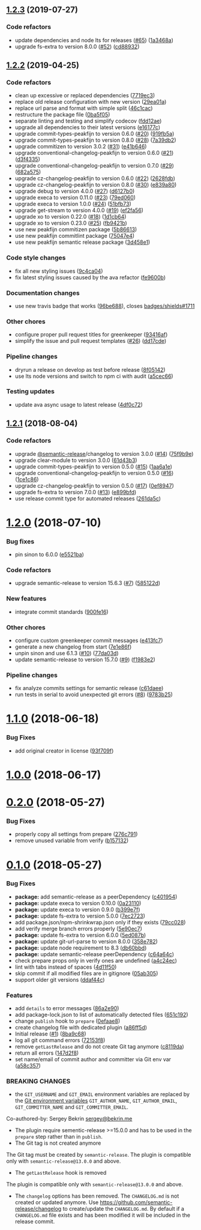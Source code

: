 ## [1.2.3](https://github.com/bycedric/semantic-release-git-branches/compare/1.2.2...1.2.3) (2019-07-27)


### Code refactors

* update dependencies and node lts for releases ([#65](https://github.com/bycedric/semantic-release-git-branches/issues/65)) ([1a3468a](https://github.com/bycedric/semantic-release-git-branches/commit/1a3468a))
* upgrade fs-extra to version 8.0.0 ([#52](https://github.com/bycedric/semantic-release-git-branches/issues/52)) ([cd88932](https://github.com/bycedric/semantic-release-git-branches/commit/cd88932))

## [1.2.2](https://github.com/bycedric/semantic-release-git-branches/compare/1.2.1...1.2.2) (2019-04-25)


### Code refactors

* clean up excessive or replaced dependencies ([7719ec3](https://github.com/bycedric/semantic-release-git-branches/commit/7719ec3))
* replace old release configuration with new version ([29ea01a](https://github.com/bycedric/semantic-release-git-branches/commit/29ea01a))
* replace url parse and format with simple split ([46c1cac](https://github.com/bycedric/semantic-release-git-branches/commit/46c1cac))
* restructure the package file ([0ba5f05](https://github.com/bycedric/semantic-release-git-branches/commit/0ba5f05))
* separate linting and testing and simplify codecov ([fdd12ae](https://github.com/bycedric/semantic-release-git-branches/commit/fdd12ae))
* upgrade all dependencies to their latest versions ([e16177c](https://github.com/bycedric/semantic-release-git-branches/commit/e16177c))
* upgrade commit-types-peakfijn to version 0.6.0 ([#20](https://github.com/bycedric/semantic-release-git-branches/issues/20)) ([919fb5a](https://github.com/bycedric/semantic-release-git-branches/commit/919fb5a))
* upgrade commit-types-peakfijn to version 0.8.0 ([#28](https://github.com/bycedric/semantic-release-git-branches/issues/28)) ([7a39db2](https://github.com/bycedric/semantic-release-git-branches/commit/7a39db2))
* upgrade commitizen to version 3.0.2 ([#31](https://github.com/bycedric/semantic-release-git-branches/issues/31)) ([e41b646](https://github.com/bycedric/semantic-release-git-branches/commit/e41b646))
* upgrade conventional-changelog-peakfijn to version 0.6.0 ([#21](https://github.com/bycedric/semantic-release-git-branches/issues/21)) ([d3f4335](https://github.com/bycedric/semantic-release-git-branches/commit/d3f4335))
* upgrade conventional-changelog-peakfijn to version 0.7.0 ([#29](https://github.com/bycedric/semantic-release-git-branches/issues/29)) ([682a575](https://github.com/bycedric/semantic-release-git-branches/commit/682a575))
* upgrade cz-changelog-peakfijn to version 0.6.0 ([#22](https://github.com/bycedric/semantic-release-git-branches/issues/22)) ([2628fdb](https://github.com/bycedric/semantic-release-git-branches/commit/2628fdb))
* upgrade cz-changelog-peakfijn to version 0.8.0 ([#30](https://github.com/bycedric/semantic-release-git-branches/issues/30)) ([e839a80](https://github.com/bycedric/semantic-release-git-branches/commit/e839a80))
* upgrade debug to version 4.0.0 ([#27](https://github.com/bycedric/semantic-release-git-branches/issues/27)) ([d6127b0](https://github.com/bycedric/semantic-release-git-branches/commit/d6127b0))
* upgrade execa to version 0.11.0 ([#23](https://github.com/bycedric/semantic-release-git-branches/issues/23)) ([79ed060](https://github.com/bycedric/semantic-release-git-branches/commit/79ed060))
* upgrade execa to version 1.0.0 ([#24](https://github.com/bycedric/semantic-release-git-branches/issues/24)) ([51bfb73](https://github.com/bycedric/semantic-release-git-branches/commit/51bfb73))
* upgrade get-stream to version 4.0.0 ([#19](https://github.com/bycedric/semantic-release-git-branches/issues/19)) ([ef2fa56](https://github.com/bycedric/semantic-release-git-branches/commit/ef2fa56))
* upgrade xo to version 0.22.0 ([#18](https://github.com/bycedric/semantic-release-git-branches/issues/18)) ([1d1cb64](https://github.com/bycedric/semantic-release-git-branches/commit/1d1cb64))
* upgrade xo to version 0.23.0 ([#25](https://github.com/bycedric/semantic-release-git-branches/issues/25)) ([fb9421b](https://github.com/bycedric/semantic-release-git-branches/commit/fb9421b))
* use new peakfijn commitizen package ([5b86613](https://github.com/bycedric/semantic-release-git-branches/commit/5b86613))
* use new peakfijn commitlint package ([75047e4](https://github.com/bycedric/semantic-release-git-branches/commit/75047e4))
* use new peakfijn semantic release package ([3d458e1](https://github.com/bycedric/semantic-release-git-branches/commit/3d458e1))


### Code style changes

* fix all new styling issues ([9c4ca04](https://github.com/bycedric/semantic-release-git-branches/commit/9c4ca04))
* fix latest styling issues caused by the ava refactor ([fe9600b](https://github.com/bycedric/semantic-release-git-branches/commit/fe9600b))


### Documentation changes

* use new travis badge that works ([96be688](https://github.com/bycedric/semantic-release-git-branches/commit/96be688)), closes [badges/shields#1711](https://github.com/badges/shields/issues/1711)


### Other chores

* configure proper pull request titles for greenkeeper ([93416af](https://github.com/bycedric/semantic-release-git-branches/commit/93416af))
* simplify the issue and pull request templates ([#26](https://github.com/bycedric/semantic-release-git-branches/issues/26)) ([dd17cde](https://github.com/bycedric/semantic-release-git-branches/commit/dd17cde))


### Pipeline changes

* dryrun a release on develop as test before release ([8f05142](https://github.com/bycedric/semantic-release-git-branches/commit/8f05142))
* use lts node versions and switch to npm ci with audit ([a5cec66](https://github.com/bycedric/semantic-release-git-branches/commit/a5cec66))


### Testing updates

* update ava async usage to latest release ([4df0c72](https://github.com/bycedric/semantic-release-git-branches/commit/4df0c72))

## [1.2.1](https://github.com/bycedric/semantic-release-git-branches/compare/1.2.0...1.2.1) (2018-08-04)


### Code refactors

* upgrade [@semantic-release](https://github.com/semantic-release)/changelog to version 3.0.0 ([#14](https://github.com/bycedric/semantic-release-git-branches/issues/14)) ([75f9b9e](https://github.com/bycedric/semantic-release-git-branches/commit/75f9b9e))
* upgrade clear-module to version 3.0.0 ([61d43b3](https://github.com/bycedric/semantic-release-git-branches/commit/61d43b3))
* upgrade commit-types-peakfijn to version 0.5.0 ([#15](https://github.com/bycedric/semantic-release-git-branches/issues/15)) ([1aa6a1e](https://github.com/bycedric/semantic-release-git-branches/commit/1aa6a1e))
* upgrade conventional-changelog-peakfijn to version 0.5.0 ([#16](https://github.com/bycedric/semantic-release-git-branches/issues/16)) ([1ce1c86](https://github.com/bycedric/semantic-release-git-branches/commit/1ce1c86))
* upgrade cz-changelog-peakfijn to version 0.5.0 ([#17](https://github.com/bycedric/semantic-release-git-branches/issues/17)) ([0ef8947](https://github.com/bycedric/semantic-release-git-branches/commit/0ef8947))
* upgrade fs-extra to version 7.0.0 ([#13](https://github.com/bycedric/semantic-release-git-branches/issues/13)) ([e899bfd](https://github.com/bycedric/semantic-release-git-branches/commit/e899bfd))
* use release commit type for automated releases ([261da5c](https://github.com/bycedric/semantic-release-git-branches/commit/261da5c))

# [1.2.0](https://github.com/bycedric/semantic-release-git-branches/compare/1.1.0...1.2.0) (2018-07-10)


### Bug fixes

* pin sinon to 6.0.0 ([e5521ba](https://github.com/bycedric/semantic-release-git-branches/commit/e5521ba))


### Code refactors

* upgrade semantic-release to version 15.6.3 ([#7](https://github.com/bycedric/semantic-release-git-branches/issues/7)) ([585122d](https://github.com/bycedric/semantic-release-git-branches/commit/585122d))


### New features

* integrate commit standards ([900fe16](https://github.com/bycedric/semantic-release-git-branches/commit/900fe16))


### Other chores

* configure custom greenkeeper commit messages ([e413fc7](https://github.com/bycedric/semantic-release-git-branches/commit/e413fc7))
* generate a new changelog from start ([7e1e86f](https://github.com/bycedric/semantic-release-git-branches/commit/7e1e86f))
* unpin sinon and use 6.1.3 ([#10](https://github.com/bycedric/semantic-release-git-branches/issues/10)) ([77da03d](https://github.com/bycedric/semantic-release-git-branches/commit/77da03d))
* update semantic-release to version 15.7.0 ([#9](https://github.com/bycedric/semantic-release-git-branches/issues/9)) ([f1983e2](https://github.com/bycedric/semantic-release-git-branches/commit/f1983e2))


### Pipeline changes

* fix analyze commits settings for semantic release ([c61daee](https://github.com/bycedric/semantic-release-git-branches/commit/c61daee))
* run tests in serial to avoid unexpected git errors ([#8](https://github.com/bycedric/semantic-release-git-branches/issues/8)) ([9783b25](https://github.com/bycedric/semantic-release-git-branches/commit/9783b25))

<a name="1.1.0"></a>
# [1.1.0](https://github.com/bycedric/semantic-release-git-branches/compare/1.0.0...1.1.0) (2018-06-18)


### Bug Fixes

* add original creator in license ([93f709f](https://github.com/bycedric/semantic-release-git-branches/commit/93f709f))



<a name="1.0.0"></a>
# [1.0.0](https://github.com/bycedric/semantic-release-git-branches/compare/0.2.0...1.0.0) (2018-06-17)



<a name="0.2.0"></a>
# [0.2.0](https://github.com/bycedric/semantic-release-git-branches/compare/0.1.0...0.2.0) (2018-05-27)


### Bug Fixes

* properly copy all settings from prepare ([276c791](https://github.com/bycedric/semantic-release-git-branches/commit/276c791))
* remove unused variable from verify ([b157132](https://github.com/bycedric/semantic-release-git-branches/commit/b157132))



<a name="0.1.0"></a>
# [0.1.0](https://github.com/bycedric/semantic-release-git-branches/compare/8ba9c68...0.1.0) (2018-05-27)


### Bug Fixes

* **package:** add semantic-release as a peerDependency ([c401954](https://github.com/bycedric/semantic-release-git-branches/commit/c401954))
* **package:** update execa to version 0.10.0 ([0a23110](https://github.com/bycedric/semantic-release-git-branches/commit/0a23110))
* **package:** update execa to version 0.9.0 ([b399e7f](https://github.com/bycedric/semantic-release-git-branches/commit/b399e7f))
* **package:** update fs-extra to version 5.0.0 ([7ec2723](https://github.com/bycedric/semantic-release-git-branches/commit/7ec2723))
* add package.json/npm-shrinkwrap.json only if they exists ([79cc028](https://github.com/bycedric/semantic-release-git-branches/commit/79cc028))
* add verify merge branch errors properly ([5e90ec7](https://github.com/bycedric/semantic-release-git-branches/commit/5e90ec7))
* **package:** update fs-extra to version 6.0.0 ([5ed087b](https://github.com/bycedric/semantic-release-git-branches/commit/5ed087b))
* **package:** update git-url-parse to version 8.0.0 ([358e782](https://github.com/bycedric/semantic-release-git-branches/commit/358e782))
* **package:** update node requirement to 8.3 ([db60bbd](https://github.com/bycedric/semantic-release-git-branches/commit/db60bbd))
* **package:** update semantic-release peerDependency ([c64a64c](https://github.com/bycedric/semantic-release-git-branches/commit/c64a64c))
* check prepare props only in verify ones are undefined ([a4c24ec](https://github.com/bycedric/semantic-release-git-branches/commit/a4c24ec))
* lint with tabs instead of spaces ([4d11f50](https://github.com/bycedric/semantic-release-git-branches/commit/4d11f50))
* skip commit if all modified files are in gitignore ([05ab305](https://github.com/bycedric/semantic-release-git-branches/commit/05ab305))
* support older git versions ([ddaf44c](https://github.com/bycedric/semantic-release-git-branches/commit/ddaf44c))


### Features

* add `details` to error messages ([86a2e90](https://github.com/bycedric/semantic-release-git-branches/commit/86a2e90))
* add package-lock.json to list of automatically detected files ([651c192](https://github.com/bycedric/semantic-release-git-branches/commit/651c192))
* change `publish` hook to `prepare` ([0efaae8](https://github.com/bycedric/semantic-release-git-branches/commit/0efaae8))
* create changelog file with dedicated plugin ([a86ff5d](https://github.com/bycedric/semantic-release-git-branches/commit/a86ff5d))
* Initial release ([#1](https://github.com/bycedric/semantic-release-git-branches/issues/1)) ([8ba9c68](https://github.com/bycedric/semantic-release-git-branches/commit/8ba9c68))
* log all git command errors ([72153f8](https://github.com/bycedric/semantic-release-git-branches/commit/72153f8))
* remove `getLastRelease` and do not create Git tag anymore ([c8119da](https://github.com/bycedric/semantic-release-git-branches/commit/c8119da))
* return all errors ([147d2f8](https://github.com/bycedric/semantic-release-git-branches/commit/147d2f8))
* set name/email of commit author and committer via Git env var ([a58c357](https://github.com/bycedric/semantic-release-git-branches/commit/a58c357))


### BREAKING CHANGES

* the `GIT_USERNAME` and `GIT_EMAIL` environment variables are replaced by the [Git environment variables](https://git-scm.com/book/en/v2/Git-Internals-Environment-Variables#_committing) `GIT_AUTHOR_NAME`, `GIT_AUTHOR_EMAIL`, `GIT_COMMITTER_NAME` and `GIT_COMMITTER_EMAIL`.

Co-authored-by: Sergey Bekrin <sergey@bekrin.me>
* The plugin require sementic-release >=15.0.0 and has to be used in the `prepare` step rather than in `publish`.
* The Git tag is not created anymore

The Git tag must be created by `semantic-release`. The plugin is compatible only with `semantic-release@13.0.0` and above.
* The `getLastRelease` hook is removed

The plugin is compatible only with `semantic-release@13.0.0` and above.
* The `changelog` options has been removed. The `CHANGELOG.md` is not created or updated anymore.
Use https://github.com/semantic-release/changelog to create/update the `CHANGELOG.md`.
By default if a `CHANGELOG.md` file exists and has been modified it will be included in the release commit.
